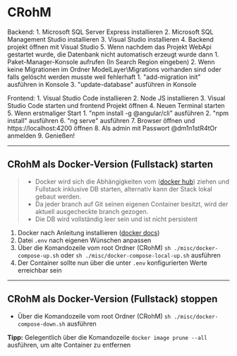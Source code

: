# CRohM
Backend:	1. Microsoft SQL Server Express installieren
			2. Microsoft SQL Management Studio installieren
			3. Visual Studio installieren
			4. Backend projekt öffnen mit Visual Studio
			5. Wenn nachdem das Projekt WebApi gestartet wurde, die Datenbank nicht automatisch erzeugt wurde dann
				1. Paket-Manager-Konsole aufrufen (In Search Region eingeben)
				2. Wenn keine Migrationen im Ordner ModelLayer\Migrations vorhanden sind oder falls gelöscht werden musste weil fehlerhaft
					1. "add-migration init" ausführen in Konsole
				3. "update-database" ausführen in Konsole
 
Frontend:	1. Visual Studio Code installieren
			2. Node JS installieren
			3. Visual Studio Code starten und frontend Projekt öffnen
			4. Neuen Terminal starten
			5. Wenn erstmaliger Start
				1. "npm install -g @angular/cli" ausführen
				2. "npm install" ausführen
			6. "ng serve" ausführen
			7. Browser öffnen und https://localhost:4200 öffnen
			8. Als admin mit Passwort @dm1n1stR4tOr anmelden
			9. Genießen!

----------

## CRohM als Docker-Version (Fullstack) starten

> - Docker wird sich die Abhängigkeiten vom ([docker hub](https://hub.docker.com/r/crohmcrms/crohm_crms/tags)) ziehen und Fullstack inklusive DB starten, alternativ kann der Stack lokal gebaut werden.
> - Da jeder branch auf Git seinen eigenen Container besitzt, wird der aktuell ausgecheckte branch gezogen.
> - Die DB wird vollständig leer sein und ist nicht persistent

1. Docker nach Anleitung installieren ([docker docs](https://docs.docker.com/get-docker/))
2. Datei `.env` nach eigenen Wünschen anpassen
3. Über die Komandozeile vom root Ordner (CRohM) `sh ./misc/docker-compose-up.sh` oder `sh ./misc/docker-compose-local-up.sh` ausführen
4. Der Container sollte nun über die unter `.env` konfigurierten Werte erreichbar sein

----------

## CRohM als Docker-Version (Fullstack) stoppen

- Über die Komandozeile vom root Ordner (CRohM) `sh ./misc/docker-compose-down.sh` ausführen

**Tipp:** Gelegentlich über die Komandozeile `docker image prune --all` ausführen, um alte Container zu entfernen
